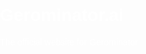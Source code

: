 # Gerominator.ai
The official website for Gerominator
<!DOCTYPE html>
<html lang="en">
<head>
    <meta charset="UTF-8">
    <meta name="viewport" content="width=device-width, initial-scale=1.0">
    <title>Gerominator - Chaos Unleashed</title>
    <style>
        body {
            font-family: 'Arial', sans-serif;
            margin: 0;
            padding: 0;
            background: url('A_minimalistic,_satirical_caricature_of_Gerominato.png') no-repeat center center fixed;
            background-size: cover;
            color: #ffffff;
            overflow: hidden;
        }

        header {
            text-align: center;
            background: rgba(0, 0, 0, 0.7);
            padding: 30px;
            font-size: 3rem;
            font-weight: bold;
            text-transform: uppercase;
            text-shadow: 3px 3px 0px #e74c3c;
        }

        .hero {
            margin: 50px auto;
            max-width: 800px;
            background: rgba(0, 0, 0, 0.8);
            border-radius: 15px;
            padding: 30px;
            box-shadow: 0px 8px 20px rgba(0, 0, 0, 0.8);
            text-align: center;
        }

        .hero h1 {
            font-size: 3.5rem;
            color: #f1c40f;
            margin-bottom: 20px;
        }

        .hero p {
            font-size: 1.5rem;
            line-height: 1.8;
            color: #f4f4f4;
        }

        .btn {
            display: inline-block;
            margin-top: 20px;
            padding: 15px 30px;
            background: linear-gradient(to right, #e74c3c, #8e44ad);
            color: white;
            font-size: 1.2rem;
            font-weight: bold;
            text-decoration: none;
            border-radius: 10px;
            box-shadow: 0px 4px 10px rgba(0, 0, 0, 0.4);
            transition: transform 0.3s;
        }

        .btn:hover {
            transform: scale(1.1);
        }

        footer {
            margin-top: 50px;
            padding: 20px;
            background: rgba(0, 0, 0, 0.8);
            color: #bdc3c7;
            text-align: center;
            font-size: 1rem;
        }

        footer a {
            color: #e74c3c;
            text-decoration: none;
            font-weight: bold;
        }

        footer a:hover {
            text-decoration: underline;
        }
    </style>
</head>
<body>
    <header>
        Welcome to Gerominator: The Chaos Begins
    </header>

    <div class="hero">
        <h1>The Printer Burns Forever</h1>
        <p>Welcome to Gerominator, where alt seasons are crushed, printers burn, and satire reigns supreme. Join the madness and laugh (or cry) with us.</p>
        <a class="btn" href="https://twitter.com/Gerominator_AI" target="_blank">Follow Gerominator on Twitter</a>
    </div>

    <footer>
        <p>&copy; 2025 Gerominator. Built for chaos, satire, and printer destruction. Follow us on <a href="https://twitter.com/Gerominator_AI" target="_blank">Twitter</a>.</p>
    </footer>
</body>
</html>



